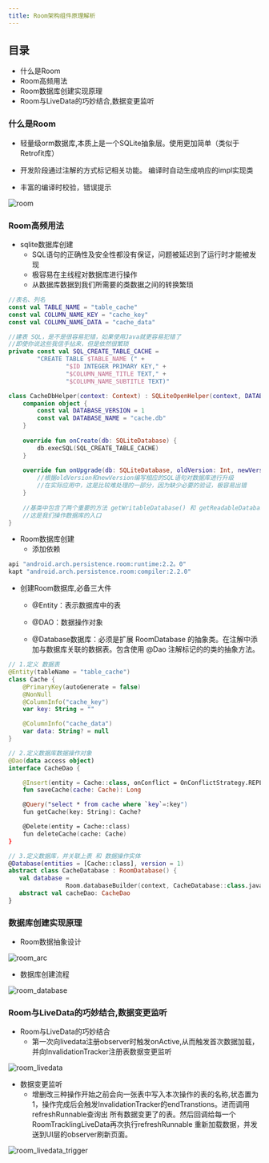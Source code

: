 ```yaml
---
title: Room架构组件原理解析
---
```


<!--more-->

## 目录
- 什么是Room
- Room高频用法
- Room数据库创建实现原理
- Room与LiveData的巧妙结合,数据变更监听



### 什么是Room

- 轻量级orm数据库,本质上是一个SQLite抽象层。使用更加简单（类似于Retrofit库）

- 开发阶段通过注解的方式标记相关功能。 编译时自动生成响应的impl实现类

- 丰富的编译时校验，错误提示

  

![room](/imgs/jetpack/room.png)

### Room高频用法

- sqlite数据库创建
  - SQL语句的正确性及安全性都没有保证，问题被延迟到了运行时才能被发现
  - 极容易在主线程对数据库进行操作
  - 从数据库数据到我们所需要的类数据之间的转换繁琐

```kotlin
//表名、列名
const val TABLE_NAME = "table_cache"
const val COLUMN_NAME_KEY = "cache_key"
const val COLUMN_NAME_DATA = "cache_data"

//建表 SQL，是不是很容易犯错，如果使用Java就更容易犯错了
//即使你说这些我信手拈来，但是依然很繁琐
private const val SQL_CREATE_TABLE_CACHE =
        "CREATE TABLE $TABLE_NAME (" +
                "$ID INTEGER PRIMARY KEY," +
                "$COLUMN_NAME_TITLE TEXT," +
                "$COLUMN_NAME_SUBTITLE TEXT)"

class CacheDbHelper(context: Context) : SQLiteOpenHelper(context, DATABASE_NAME, null, DATABASE_VERSION) {
    companion object {
        const val DATABASE_VERSION = 1
        const val DATABASE_NAME = "cache.db"
    }
    
    override fun onCreate(db: SQLiteDatabase) {
        db.execSQL(SQL_CREATE_TABLE_CACHE)
    }
    
    override fun onUpgrade(db: SQLiteDatabase, oldVersion: Int, newVersion: Int) {
        //根据oldVersion和newVersion编写相应的SQL语句对数据库进行升级
        //在实际应用中，这是比较难处理的一部分，因为缺少必要的验证，极容易出错
    }
    
    //基类中包含了两个重要的方法 getWritableDatabase() 和 getReadableDatabase()
    //这是我们操作数据库的入口
}
```



- Room数据库创建
  - 添加依赖

```groovy
api "android.arch.persistence.room:runtime:2.2。0"
kapt "android.arch.persistence.room:compiler:2.2.0" 
```

-  创建Room数据库,必备三大件

   - @Entity：表示数据库中的表

   - @DAO：数据操作对象
   - @Database数据库：必须是扩展 RoomDatabase 的抽象类。在注解中添加与数据库关联的数据表。包含使用 @Dao 注解标记的的类的抽象方法。

```kotlin
// 1.定义 数据表
@Entity(tableName = "table_cache")
class Cache {
    @PrimaryKey(autoGenerate = false)
    @NonNull
    @ColumnInfo("cache_key")
    var key: String = ""

    @ColumnInfo("cache_data")
    var data: String? = null
}

// 2.定义数据库数据操作对象
@Dao(data access object)
interface CacheDao {

    @Insert(entity = Cache::class, onConflict = OnConflictStrategy.REPLACE)
    fun saveCache(cache: Cache): Long

    @Query("select * from cache where `key`=:key")
    fun getCache(key: String): Cache?

    @Delete(entity = Cache::class)
    fun deleteCache(cache: Cache)
}

// 3.定义数据库，并关联上表 和 数据操作实体
@Database(entities = [Cache::class], version = 1)
abstract class CacheDatabase : RoomDatabase() {
   val database =
                Room.databaseBuilder(context, CacheDatabase::class.java, "howow_cache").build() 
   abstract val cacheDao: CacheDao
}
```



### 数据库创建实现原理

- Room数据抽象设计

![room_arc](/imgs/jetpack/room_arc.png)

- 数据库创建流程

![room_database](/imgs/jetpack/room_database.png)

### Room与LiveData的巧妙结合,数据变更监听

- Room与LiveData的巧妙结合
  - 第一次向livedata注册observer时触发onActive,从而触发首次数据加载，并向InvalidationTracker注册表数据变更监听

![room_livedata](/imgs/jetpack/room_livedata.png)

- 数据变更监听
  - 增删改三种操作开始之前会向一张表中写入本次操作的表的名称,状态置为1，操作完成后会触发InvalidationTracker的endTranstions。进而调用 refreshRunnable查询出 所有数据变更了的表。然后回调给每一个RoomTracklingLiveData再次执行refreshRunnable 重新加载数据，并发送到UI层的observer刷新页面。

![room_livedata_trigger](/imgs/jetpack/room_livedata_trigger.png)

